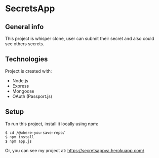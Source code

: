 # SecretsApp

## General info
This project is whisper clone, user can submit their secret and also could see others secrets.
	
## Technologies
Project is created with:
* Node.js
* Express
* Mongoose
* OAuth (Passport.js)
	
## Setup
To run this project, install it locally using npm:
```
$ cd /@where-you-save-repo/
$ npm install
$ npm app.js
```

Or, you can see my project at: https://secretsappva.herokuapp.com/
